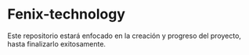 # Fenix-technology
Este repositorio estará enfocado en la creación y progreso del proyecto, hasta finalizarlo exitosamente.
